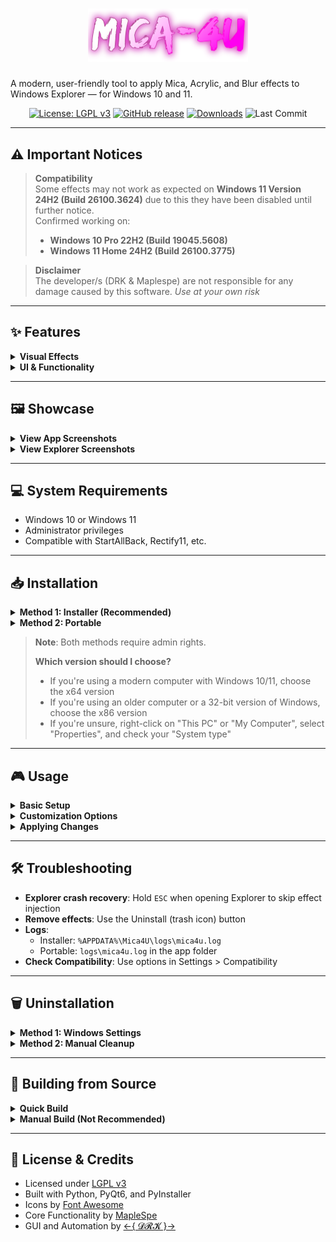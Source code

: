 <h1 align="center">
<img src="Mica4UHeader.png" alt="Mica4U" width="256">
</h1>

A modern, user-friendly tool to apply Mica, Acrylic, and Blur effects to Windows Explorer — for Windows 10 and 11.

<div align="center">

[![License: LGPL v3](https://img.shields.io/badge/License-LGPL_v3-blue.svg)](https://www.gnu.org/licenses/lgpl-3.0) [![GitHub release](https://img.shields.io/github/v/release/DRKCTRLDEV/Mica4U)](https://github.com/DRKCTRLDEV/Mica4U/releases) [![Downloads](https://img.shields.io/github/downloads/DRKCTRLDEV/Mica4U/total)](https://github.com/DRKCTRLDEV/Mica4U/releases) ![Last Commit](https://img.shields.io/github/last-commit/DRKCTRLDEV/Mica4U)

</div>

---

## ⚠️ Important Notices

> **Compatibility**  
> Some effects may not work as expected on **Windows 11 Version 24H2 (Build 26100.3624)** due to this they have been disabled until further notice.  
> Confirmed working on:
> - **Windows 10 Pro 22H2 (Build 19045.5608)**
> - **Windows 11 Home 24H2 (Build 26100.3775)**

> **Disclaimer**  
> The developer/s (DRK & Maplespe) are not responsible for any damage caused by this software. *Use at your own risk*

---

## ✨ Features

<details>
<summary><strong>Visual Effects</strong></summary>

| Effect        | Description                        | Compatibility                   |
|---------------|------------------------------------|----------------------------------|
| Acrylic       | Blur with noise                    | Windows 10/11                   |
| Blur          | Classic blurred background         | Windows 10/11                   |
| Blur (Clear)  | Clean blur without noise           | Windows 11 or 10 22H2 or lower |
| Mica          | System-coloured glass effect        | Windows 11 only                 |
| Mica Alt      | Alternative version of Mica        | Windows 11 only                 |

</details>

<details>
<summary><strong>UI & Functionality</strong></summary>

- Custom RGBA colour & transparency controls  
- Real-time colour preview with built-in colour picker  
- Light/Dark mode presets  
- Font Awesome icons in a modern layout  
- Configurable window size, theme & appearance  
- Logging system for debugging  
- Portable mode support  
- Preset management for quick switching  

</details>

---

## 🖼️ Showcase

<details>
<summary><strong>View App Screenshots</strong></summary>

### Mica4U - General UI
![M4UGeneralUI](https://raw.githubusercontent.com/DRKCTRLDEV/Mica4U/main/screenshots/Mica4UGeneral.png)

### Mica4U - ColourPicker UI
![M4UColourPickerUI](https://raw.githubusercontent.com/DRKCTRLDEV/Mica4U/main/screenshots/Mica4UColourPicker.png)

### Mica4U - Settings UI
![M4USettingsUI](https://raw.githubusercontent.com/DRKCTRLDEV/Mica4U/main/screenshots/Mica4USettings.png)

### Mica4U - UpdateDialog UI
![M4UUpdateDialogUI](https://raw.githubusercontent.com/DRKCTRLDEV/Mica4U/main/screenshots/Mica4UUpdateDialog.png)

</details>

<details>
<summary><strong>View Explorer Screenshots</strong></summary>

### Acrylic (Win11) (Dark Preset)
![AcrylicWin11Dark](https://raw.githubusercontent.com/DRKCTRLDEV/Mica4U/main/screenshots/AcrylicWin11Dark.png)

### Blur (Win11) (Dark Preset)
![BlurWin11Dark](https://raw.githubusercontent.com/DRKCTRLDEV/Mica4U/main/screenshots/BlurWin11Dark.png)

### Mica (Win11) (Dark Preset)
![MicaWin11Dark](https://raw.githubusercontent.com/DRKCTRLDEV/Mica4U/main/screenshots/MicaWin11Dark.png)

### Mica Alt (Win11) (Dark Preset)
![MicaAltWin11Dark](https://raw.githubusercontent.com/DRKCTRLDEV/Mica4U/main/screenshots/MicaAltWin11Dark.png)

</details>

---

## 💻 System Requirements

- Windows 10 or Windows 11  
- Administrator privileges  
- Compatible with StartAllBack, Rectify11, etc.

---

## 📥 Installation

<details>
<summary><strong>Method 1: Installer (Recommended)</strong></summary>

1. Download the latest installer from the [Releases](https://github.com/DRKCTRLDEV/Mica4U/releases) page
   - Choose `Mica4U_Setup_x64.exe` for 64-bit Windows (recommended for most users)
   - Choose `Mica4U_Setup_x86.exe` for 32-bit Windows
2. Run the installer and follow the instructions  
3. Launch from the Start Menu or Desktop shortcut  

</details>

<details>
<summary><strong>Method 2: Portable</strong></summary>

1. Download the ZIP from the [Releases](https://github.com/DRKCTRLDEV/Mica4U/releases) page
   - Choose `Mica4U_portable_x64.zip` for 64-bit Windows (recommended for most users)
   - Choose `Mica4U_portable_x86.zip` for 32-bit Windows  
2. Extract to any location  
3. Run `Mica4U.exe`  

</details>

> **Note**: Both methods require admin rights.
>
> **Which version should I choose?**  
> - If you're using a modern computer with Windows 10/11, choose the x64 version
> - If you're using an older computer or a 32-bit version of Windows, choose the x86 version
> - If you're unsure, right-click on "This PC" or "My Computer", select "Properties", and check your "System type"

---

## 🎮 Usage

<details>
<summary><strong>Basic Setup</strong></summary>

1. Launch Mica4U  
2. Choose your desired effect from the main panel  

</details>

<details>
<summary><strong>Customization Options</strong></summary>

### 🖌️ Effects  
- Clear Address Bar  
- Clear Toolbar  
- Clear Background  
- Show Separator  

### 🎨 colours  
- Adjust RGBA values with sliders or use the colour picker  
- Real-time preview  
- Save custom colours as presets  

### 🧩 Presets  
- Light/Dark mode  
- Create and save your own colour presets  
- Quick preset switching  

### ⚙️ Settings Panel    
- Effects: Toggle unsupported options & effects 
- Advanced: Logging level, config path  
- About: Version info and credits  

</details>

<details>
<summary><strong>Applying Changes</strong></summary>

1. Click the **Install** button (download icon)  
2. Explorer will automatically restart  
3. Your settings will take effect  

</details>

---

## 🛠️ Troubleshooting

- **Explorer crash recovery**: Hold `ESC` when opening Explorer to skip effect injection  
- **Remove effects**: Use the Uninstall (trash icon) button  
- **Logs**:  
  - Installer: `%APPDATA%\Mica4U\logs\mica4u.log`  
  - Portable: `logs\mica4u.log` in the app folder  
- **Check Compatibility**: Use options in Settings > Compatibility  

---

## 🗑️ Uninstallation

<details>
<summary><strong>Method 1: Windows Settings</strong></summary>

1. Open **Settings > Apps > Installed Apps**  
2. Find "Mica4U"  
3. Click **Uninstall**  

</details>

<details>
<summary><strong>Method 2: Manual Cleanup</strong></summary>

1. Open Mica4U and click **Uninstall**  
2. Delete the Mica4U folder  
3. (Optional) Remove `%APPDATA%\Mica4U`  

</details>

---

## 🔧 Building from Source

<details>
<summary><strong>Quick Build</strong></summary>

### 🧱 Prerequisites  
- Python 3.10+  
- `PyQt6`, `psutil`, `qtawesome`, `PyInstaller`  
- Inno Setup 6  
- (Optional) 7-Zip for compressed portable builds  

### ⚙️ Build Steps

```bash
git clone https://github.com/DRKCTRLDEV/Mica4U.git
cd Mica4U
pip install -r requirements.txt
```

1. Install [Inno Setup 6](https://jrsoftware.org/isdl.php)  
2. Run one of the following commands:

```bash
# Build both x86 and x64 versions (default)
./build.cmd

# Build only x64 version
./build.cmd --x64

# Build only x86 version
./build.cmd --x86

# Build with verbose output
./build.cmd --verbose
```

3. The output files will be in the `compiled/output` directory:
   - Installers: `Mica4U_Setup_x64.exe` and/or `Mica4U_Setup_x86.exe`
   - Portable: `Mica4U_portable_x64.zip` and/or `Mica4U_portable_x86.zip`

</details>

<details>
<summary><strong>Manual Build (Not Recommended)</strong></summary>

```bash
# For x64 build
set TARGET_ARCH=x64
pyinstaller compiled/Mica4U.spec
"C:\Program Files (x86)\Inno Setup 6\ISCC.exe" "compiled\installer.iss" /DArch="x64"

# For x86 build
set TARGET_ARCH=x86
pyinstaller compiled/Mica4U.spec
"C:\Program Files (x86)\Inno Setup 6\ISCC.exe" "compiled\installer.iss" /DArch="x86"
```

</details>

---

## 📄 License & Credits

- Licensed under [LGPL v3](https://www.gnu.org/licenses/lgpl-3.0)  
- Built with Python, PyQt6, and PyInstaller  
- Icons by [Font Awesome](https://fontawesome.com)
- Core Functionality by [MapleSpe](https://github.com/Maplespe)
- GUI and Automation by [←{ 𝓓𝓡𝓚 }→](https://github.com/DRKCTRLDEV)
